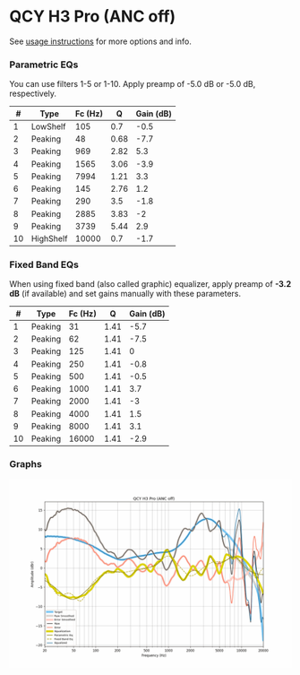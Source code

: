 # QCY H3 Pro (ANC off)
See [usage instructions](https://github.com/jaakkopasanen/AutoEq#usage) for more options and info.

### Parametric EQs
You can use filters 1-5 or 1-10. Apply preamp of -5.0 dB or -5.0 dB, respectively.

|   # | Type      |   Fc (Hz) |    Q |   Gain (dB) |
|-----|-----------|-----------|------|-------------|
|   1 | LowShelf  |       105 | 0.7  |        -0.5 |
|   2 | Peaking   |        48 | 0.68 |        -7.7 |
|   3 | Peaking   |       969 | 2.82 |         5.3 |
|   4 | Peaking   |      1565 | 3.06 |        -3.9 |
|   5 | Peaking   |      7994 | 1.21 |         3.3 |
|   6 | Peaking   |       145 | 2.76 |         1.2 |
|   7 | Peaking   |       290 | 3.5  |        -1.8 |
|   8 | Peaking   |      2885 | 3.83 |        -2   |
|   9 | Peaking   |      3739 | 5.44 |         2.9 |
|  10 | HighShelf |     10000 | 0.7  |        -1.7 |

### Fixed Band EQs
When using fixed band (also called graphic) equalizer, apply preamp of **-3.2 dB** (if available) and set gains manually with these parameters.

|   # | Type    |   Fc (Hz) |    Q |   Gain (dB) |
|-----|---------|-----------|------|-------------|
|   1 | Peaking |        31 | 1.41 |        -5.7 |
|   2 | Peaking |        62 | 1.41 |        -7.5 |
|   3 | Peaking |       125 | 1.41 |         0   |
|   4 | Peaking |       250 | 1.41 |        -0.8 |
|   5 | Peaking |       500 | 1.41 |        -0.5 |
|   6 | Peaking |      1000 | 1.41 |         3.7 |
|   7 | Peaking |      2000 | 1.41 |        -3   |
|   8 | Peaking |      4000 | 1.41 |         1.5 |
|   9 | Peaking |      8000 | 1.41 |         3.1 |
|  10 | Peaking |     16000 | 1.41 |        -2.9 |

### Graphs
![](./QCY%20H3%20Pro%20(ANC%20off).png)
